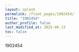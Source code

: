 ```yaml
---
layout: splash
permalink: /float_pages/1902454/
title: "1902454"
author_profile: false
last_modified_at: 2025-06-13
toc: false
---
```

 
1902454
